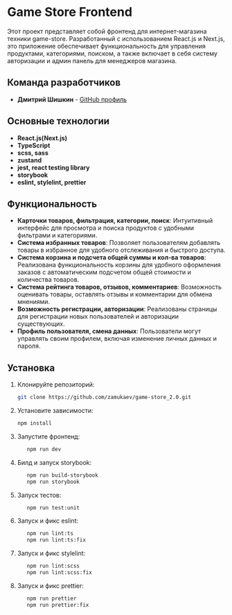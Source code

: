 # Game Store Frontend

Этот проект представляет собой фронтенд для интернет-магазина техники game-store. Разработанный с использованием React.js и Next.js, это приложение обеспечивает функциональность для управления продуктами, категориями, поиском, а также включает в себя систему авторизации и админ панель для менеджеров магазина.

## Команда разработчиков

- **Дмитрий Шишкин** - [GitHub профиль](https://github.com/ihopeyoucanfly)

## Основные технологии

- **React.js(Next.js)**
- **TypeScript**
- **scss, sass**
- **zustand**
- **jest, react testing library**
- **storybook**
- **eslint, stylelint, prettier**
  
## Функциональность

- **Карточки товаров, фильтрация, категории, поиск**: Интуитивный интерфейс для просмотра и поиска продуктов с удобными фильтрами и категориями.
- **Система избранных товаров**: Позволяет пользователям добавлять товары в избранное для удобного отслеживания и быстрого доступа.
- **Система корзина и подсчета общей суммы и кол-ва товаров**: Реализована функциональность корзины для удобного оформления заказов с автоматическим подсчетом общей стоимости и количества товаров.
- **Система рейтинга товаров, отзывов, комментариев**: Возможность оценивать товары, оставлять отзывы и комментарии для обмена мнениями.
- **Возможность регистрации, авторизации**: Реализованы страницы для регистрации новых пользователей и авторизации существующих.
- **Профиль пользователя, смена данных**: Пользователи могут управлять своим профилем, включая изменение личных данных и пароля.

## Установка

1. Клонируйте репозиторий:

   ```bash
   git clone https://github.com/zamukaev/game-store_2.0.git

2. Установите зависимости:

   ```bash
   npm install
   
3. Запустите фронтенд:
   
   ```bash
      npm run dev

4. Билд и запуск storybook:

   ```bash
      npm run build-storybook
      npm run storybook
   
5. Запуск тестов:

   ```bash
      npm run test:unit
   
6. Запуск и фикс eslint:

   ```bash
      npm run lint:ts
      npm run lint:ts:fix
   
7. Запуск и фикс stylelint:

   ```bash
      npm run lint:scss
      npm run lint:scss:fix
   
8. Запуск и фикс prettier:

   ```bash
      npm run prettier
      npm run prettier:fix
